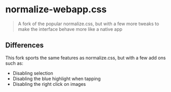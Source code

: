 # normalize-webapp.css

> A fork of the popular normalize.css, but with a few more tweaks to make the interface behave more like a native app

## Differences

This fork sports the same features as normalize.css, but with a few add ons such as:
- Disabling selection
- Disabling the blue highlight when tapping
- Disabling the right click on images
